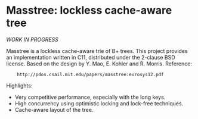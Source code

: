 # Masstree: lockless cache-aware tree

*WORK IN PROGRESS*

Masstree is a lockless cache-aware trie of B+ trees.  This project provides
an implementation written in C11, distributed under the 2-clause BSD license.
Based on the design by Y. Mao, E. Kohler and R. Morris.  Reference:

        http://pdos.csail.mit.edu/papers/masstree:eurosys12.pdf

Highlights:
- Very competitive performance, especially with the long keys.
- High concurrency using optimistic locking and lock-free techniques.
- Cache-aware layout of the tree.
